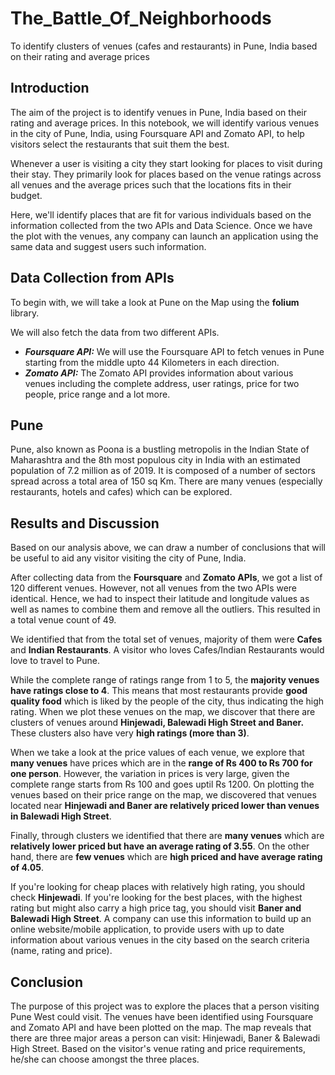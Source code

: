 # The_Battle_Of_Neighborhoods
To identify clusters of venues (cafes and restaurants) in Pune, India based on their rating and average prices

## Introduction
The aim of the project is to identify venues in Pune, India based on their rating and average prices. In this notebook, we will identify various venues in the city of Pune, India, using Foursquare API and Zomato API, to help visitors select the restaurants that suit them the best.

Whenever a user is visiting a city they start looking for places to visit during their stay. They primarily look for places based on the venue ratings across all venues and the average prices such that the locations fits in their budget.

Here, we'll identify places that are fit for various individuals based on the information collected from the two APIs and Data Science. Once we have the plot with the venues, any company can launch an application using the same data and suggest users such information.

## Data Collection from APIs 
To begin with, we will take a look at Pune on the Map using the **folium** library.

We will also fetch the data from two different APIs.

- ***Foursquare API:*** We will use the Foursquare API to fetch venues in Pune starting from the middle upto 44 Kilometers in each direction.
- ***Zomato API:*** The Zomato API provides information about various venues including the complete address, user ratings, price for two people, price range and a lot more.

## Pune
Pune, also known as Poona is a bustling metropolis in the Indian State of Maharashtra and the 8th most populous city in India with an estimated population of 7.2 million as of 2019. It is composed of a number of sectors spread across a total area of 150 sq Km. There are many venues (especially restaurants, hotels and cafes) which can be explored.

## Results and Discussion 
Based on our analysis above, we can draw a number of conclusions that will be useful to aid any visitor visiting the city of Pune, India.

After collecting data from the **Foursquare** and **Zomato APIs**, we got a list of 120 different venues. However, not all venues from the two APIs were identical. Hence, we had to inspect their latitude and longitude values as well as names to combine them and remove all the outliers. This resulted in a total venue count of 49.

We identified that from the total set of venues, majority of them were **Cafes** and **Indian Restaurants**. A visitor who loves Cafes/Indian Restaurants would love to travel to Pune.

While the complete range of ratings range from 1 to 5, the **majority venues have ratings close to 4**. This means that most restaurants provide **good quality food** which is liked by the people of the city, thus indicating the high rating. When we plot these venues on the map, we discover that there are clusters of venues around **Hinjewadi, Balewadi High Street and Baner.** These clusters also have very **high ratings (more than 3)**.

When we take a look at the price values of each venue, we explore that **many venues** have prices which are in the **range of Rs 400 to Rs 700 for one person**. However, the variation in prices is very large, given the complete range starts from Rs 100 and goes uptil Rs 1200. On plotting the venues based on their price range on the map, we discovered that venues located near **Hinjewadi and Baner are relatively priced lower than venues in Balewadi High Street**.

Finally, through clusters we identified that there are **many venues** which are **relatively lower priced but have an average rating of 3.55**. On the other hand, there are **few venues** which are **high priced and have average rating of 4.05**.

If you're looking for cheap places with relatively high rating, you should check **Hinjewadi**.
If you're looking for the best places, with the highest rating but might also carry a high price tag, you should visit **Baner and Balewadi High Street**.
A company can use this information to build up an online website/mobile application, to provide users with up to date information about various venues in the city based on the search criteria (name, rating and price).

## Conclusion 
The purpose of this project was to explore the places that a person visiting Pune West could visit. The venues have been identified using Foursquare and Zomato API and have been plotted on the map. The map reveals that there are three major areas a person can visit: Hinjewadi, Baner & Balewadi High Street. Based on the visitor's venue rating and price requirements, he/she can choose amongst the three places.
